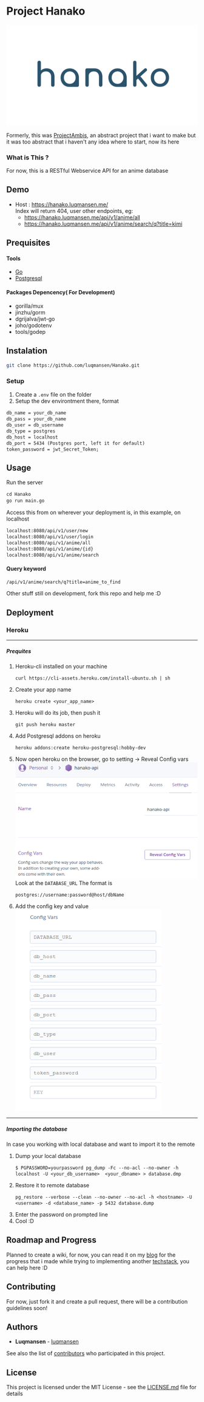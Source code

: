 # Project Hanako

![](docs/assets/hanako-small.png)

Formerly, this was [ProjectAmbis](https://luqmansen.github.io/project-ambis-started/), an abstract project that i want to make but it was too abstract that i haven't any idea where to start, now its here

### What is This ?
For now, this is a RESTful Webservice API for an anime database

## Demo
* Host : https://hanako.luqmansen.me/ <br>
Index will return 404, user other endpoints, eg:
    - https://hanako.luqmansen.me/api/v1/anime/all
    - https://hanako.luqmansen.me/api/v1/anime/search/q?title=kimi

## Prequisites

#### Tools
* [Go](https://golang.org/)
* [Postgresql](https://www.postgresql.org)

#### Packages Depencency( For Development)
* gorilla/mux
* jinzhu/gorm
* dgrijalva/jwt-go
* joho/godotenv
* tools/godep

## Instalation
```bash
git clone https://github.com/luqmansen/Hanako.git
```

### Setup
1. Create a ``.env`` file on the folder
2. Setup the dev environtment there, format
```dotenv
db_name = your_db_name
db_pass = your_db_name
db_user = db_username
db_type = postgres
db_host = localhost
db_port = 5434 (Postgres port, left it for default)
token_password = jwt_Secret_Token;

```

## Usage
Run the server
```markdown
cd Hanako
go run main.go
```
Access this from on wherever your deployment is, in this example, on localhost
```
localhost:8080/api/v1/user/new
localhost:8080/api/v1/user/login
localhost:8080/api/v1/anime/all
localhost:8080/api/v1/anime/{id}
localhost:8080/api/v1/anime/search

```

#### Query keyword 
```
/api/v1/anime/search/q?title=anime_to_find
``` 

Other stuff still on development, fork this repo and help me :D

## Deployment

### Heroku 
___
##### Prequites
1. Heroku-cli installed on your machine 
    ```
    curl https://cli-assets.heroku.com/install-ubuntu.sh | sh
    ```
2. Create your app name
    ```
    heroku create <your_app_name>
    ```
3. Heroku will do its job, then push it
    ```
    git push heroku master
    ```
4. Add Postgresql addons on heroku
    ```
    heroku addons:create heroku-postgresql:hobby-dev
    ```
   
5. Now open heroku on the browser, go to setting -> Reveal Config vars
![](docs/assets/heroku-config-vars.png) <br>
Look at the ```DATABASE_URL```
The format is 
    ```
    postgres://username:password@host/dbName
    ```

6. Add the config key and value <br>
 ![](docs/assets/create-config.png)
___
##### Importing the database
In case you working with local database and want to import it to the remote

1. Dump your local database
    ```
    $ PGPASSWORD=yourpassword pg_dump -Fc --no-acl --no-owner -h localhost -U <your_db_username>  <your_dbname> > database.dmp
    ```
2. Restore it to remote database
    ``` 
    pg_restore --verbose --clean --no-owner --no-acl -h <hostname> -U <username> -d <database_name> -p 5432 database.dump
    ```
3. Enter the password on prompted line
4. Cool :D


## Roadmap and Progress 
Planned to create a wiki, for now, you can read it on my [blog](https://luqmansen.github.io) for the progress that i made while trying to implementing another [techstack](https://github.com/luqmansen/hanako/blob/master/docs/Techstack.md), you can help here :D


## Contributing
For now, just fork it and create a pull request, there will be a contribution guidelines soon!

## Authors

* **Luqmansen** - [luqmansen](https://github.com/luqmansen)

See also the list of [contributors](https://github.com/luqmansen/hanako/contributors) who participated in this project.

## License

This project is licensed under the MIT License - see the [LICENSE.md](https://github.com/luqmansen/hanako/blob/master/docs/LICENSE.md) file for details
